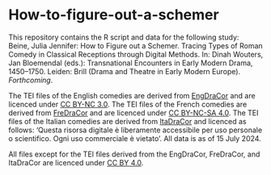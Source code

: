 # How-to-figure-out-a-schemer
This repository contains the R script and data for the following study:  
Beine, Julia Jennifer: How to Figure out a Schemer. Tracing Types of Roman Comedy in Classical Receptions through Digital Methods. In: Dinah Wouters, Jan Bloemendal (eds.): Transnational Encounters in Early Modern Drama, 1450–1750. Leiden: Brill (Drama and Theatre in Early Modern Europe). *Forthcoming*.  

The TEI files of the English comedies are derived from [EngDraCor](https://dracor.org/eng) and are licenced under [CC BY-NC 3.0](https://creativecommons.org/licenses/by-nc/3.0/). The TEI files of the French comedies are derived from [FreDraCor](https://dracor.org/fre) and are licenced under [CC BY-NC-SA 4.0](https://creativecommons.org/licenses/by-nc-sa/4.0/). The TEI files of the Italian comedies are derived from [ItaDraCor](https://dracor.org/ita) and licenced as follows: ‘Questa risorsa digitale è liberamente accessibile per uso personale o scientifico. Ogni uso commerciale è vietato’. All data is as of 15 July 2024. 

All files except for the TEI files derived from the EngDraCor, FreDraCor, and ItaDraCor are licenced under [CC BY 4.0](https://creativecommons.org/licenses/by/4.0/).  
